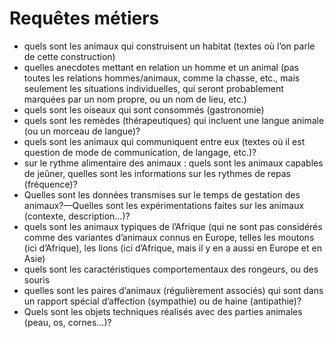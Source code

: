 # Requêtes métiers
- quels sont les animaux qui construisent un habitat (textes où l’on parle de cette construction)
- quelles anecdotes mettant en relation un homme et un animal (pas toutes les relations hommes/animaux, comme la chasse, etc., mais seulement les situations individuelles, qui seront probablement marquées par un nom propre, ou un nom de lieu, etc.)
-  quels sont les oiseaux qui sont consommés (gastronomie)
-  quels sont les remèdes (thérapeutiques) qui incluent une langue animale (ou un morceau de langue)?
- quels sont les animaux qui communiquent entre eux (textes où il est question de mode de communication, de langage, etc.)?
- sur le rythme alimentaire des animaux : quels sont les animaux capables de jeûner, quelles sont les informations sur les rythmes de repas (fréquence)?
- Quelles sont les données transmises sur le temps de gestation des animaux?—Quelles sont les expérimentations faites sur les animaux (contexte, description…)?
- quels sont les animaux typiques de l’Afrique (qui ne sont pas considérés comme des variantes d’animaux connus en Europe, telles les moutons (ici d’Afrique), les lions (ici d’Afrique, mais il y en a aussi en Europe et en Asie)
- quels sont les caractéristiques comportementaux des rongeurs, ou des souris
- quelles sont les paires d’animaux (régulièrement associés) qui sont dans un rapport spécial d’affection (sympathie) ou de haine (antipathie)?
- Quels sont les objets techniques réalisés avec des parties animales (peau, os, cornes…)?